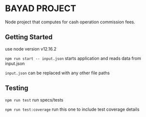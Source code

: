 # BAYAD PROJECT

Node project that computes for cash operation commission fees.

## Getting Started

use node version v12.16.2

`npm run start -- input.json` starts application and reads data from input.json

`input.json` can be replaced with any other file paths

## Testing

`npm run test` run specs/tests

`npm run test:coverage` run this one to include test coverage details

